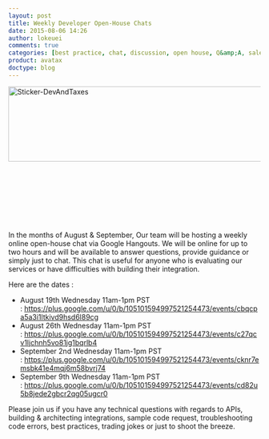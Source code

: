 ```yaml
---
layout: post
title: Weekly Developer Open-House Chats
date: 2015-08-06 14:26
author: lokeuei
comments: true
categories: [best practice, chat, discussion, open house, Q&amp;A, sales tax, Sales Tax APIs, troubleshooting]
product: avatax
doctype: blog
---
```

<a href="https://developer.avalara.com/wp-content/uploads/2015/08/Sticker-DevAndTaxes_Hangouts_600w.jpg"><img class="alignleft size-full wp-image-9291" src="http://developer.avalara.com/wp-content/uploads/2015/08/Sticker-DevAndTaxes_Hangouts_600w.jpg" alt="Sticker-DevAndTaxes" width="600" height="150" /></a>

&nbsp;

&nbsp;

&nbsp;

&nbsp;

In the months of August &amp; September, Our team will be hosting a weekly online open-house chat via Google Hangouts. We will be online for up to two hours and will be available to answer questions, provide guidance or simply just to chat. This chat is useful for anyone who is evaluating our services or have difficulties with building their integration.

Here are the dates :
<ul>
	<li>August 19th Wednesday 11am-1pm PST : <a href="https://plus.google.com/u/0/b/105101594997521254473/events/cbqcpa5a3i1ltkivd9hsd6l89cg">https://plus.google.com/u/0/b/105101594997521254473/events/cbqcpa5a3i1ltkivd9hsd6l89cg</a></li>
	<li>August 26th Wednesday 11am-1pm PST : <a href="https://plus.google.com/u/0/b/105101594997521254473/events/c27qcv1ljchnh5vo81jg1bqrlb4">https://plus.google.com/u/0/b/105101594997521254473/events/c27qcv1ljchnh5vo81jg1bqrlb4</a></li>
	<li>September 2nd Wednesday 11am-1pm PST : <a href="https://plus.google.com/u/0/b/105101594997521254473/events/cknr7emsbk41e4mqj6m58bvrj74">https://plus.google.com/u/0/b/105101594997521254473/events/cknr7emsbk41e4mqj6m58bvrj74</a></li>
	<li>September 9th Wednesday 11am-1pm PST : <a href="https://plus.google.com/u/0/b/105101594997521254473/events/cd82u5b8jede2gbcr2qg05ugcr0">https://plus.google.com/u/0/b/105101594997521254473/events/cd82u5b8jede2gbcr2qg05ugcr0</a></li>
</ul>
Please join us if you have any technical questions with regards to APIs, building &amp; architecting integrations, sample code request, troubleshooting code errors, best practices, trading jokes or just to shoot the breeze.

&nbsp;

&nbsp;
